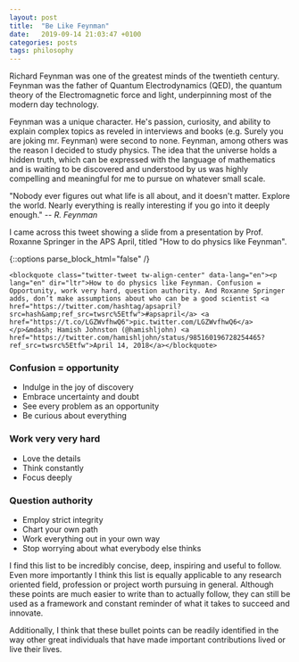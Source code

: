 ```yaml
---
layout: post
title:  "Be Like Feynman"
date:   2019-09-14 21:03:47 +0100
categories: posts
tags: philosophy
---
```



Richard Feynman was one of the greatest minds of the twentieth century.
Feynman was the father of Quantum Electrodynamics (QED), the quantum theory of the Electromagnetic force and light, underpinning most of the modern day technology.

Feynman was a unique character. He's passion, curiosity, and ability to explain complex topics as reveled in interviews and books (e.g. Surely you are joking mr. Feynman) were second to none. Feynman, among others was the reason I decided to study physics. The idea that the universe holds a hidden truth, which can be expressed with the language of mathematics and is waiting to be discovered and understood by us was highly compelling and meaningful for me to pursue on whatever small scale.

"Nobody ever figures out what life is all about, and it doesn't matter. Explore the world. Nearly everything is really interesting if you go into it deeply enough."
-- <cite>R. Feynman</cite>

I came across this tweet showing a slide from a presentation by Prof. Roxanne Springer in the APS April, titled "How to do physics like Feynman". 
<br/>

{::options parse_block_html="false" /}
<div class="center">

    <blockquote class="twitter-tweet tw-align-center" data-lang="en"><p lang="en" dir="ltr">How to do physics like Feynman. Confusion = Opportunity, work very hard, question authority. And Roxanne Springer adds, don’t make assumptions about who can be a good scientist <a href="https://twitter.com/hashtag/apsapril?src=hash&amp;ref_src=twsrc%5Etfw">#apsapril</a> <a href="https://t.co/LGZWvfhwQ6">pic.twitter.com/LGZWvfhwQ6</a></p>&mdash; Hamish Johnston (@hamishljohn) <a href="https://twitter.com/hamishljohn/status/985160196728254465?ref_src=twsrc%5Etfw">April 14, 2018</a></blockquote>
<script async src="https://platform.twitter.com/widgets.js" charset="utf-8"></script>
</div>


### Confusion = opportunity
  * Indulge in the joy of discovery
  * Embrace uncertainty and doubt
  * See every problem as an opportunity
  * Be curious about everything

### Work very very hard
* Love the details
* Think constantly
* Focus deeply

### Question authority
  * Employ strict integrity
  * Chart your own path
  * Work everything out in your own way
  * Stop worrying about what everybody else thinks

I find this list to be incredibly concise, deep, inspiring and useful to follow. Even more importantly I think this list is equally applicable to any research oriented field, profession or project worth pursuing in general.
Although these points are much easier to write than to actually follow, they can still be used as a framework and constant reminder of what it takes to succeed and innovate. 

Additionally, I think that these bullet points can be readily identified in the way other great individuals that have made important contributions lived or live their lives.
